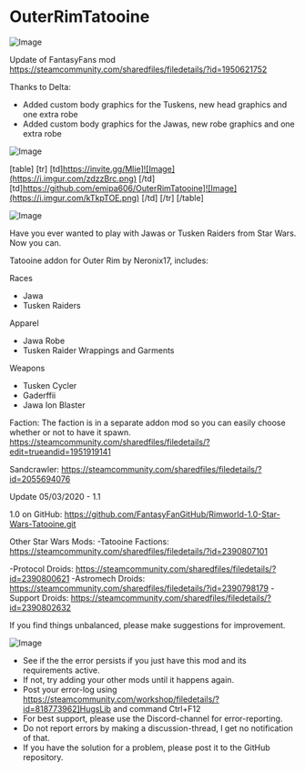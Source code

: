 # OuterRimTatooine

![Image](https://i.imgur.com/WAEzk68.png)

Update of FantasyFans mod
https://steamcommunity.com/sharedfiles/filedetails/?id=1950621752

Thanks to Delta:
- Added custom body graphics for the Tuskens, new head graphics and one extra robe
- Added custom body graphics for the Jawas, new robe graphics and one extra robe

![Image](https://i.imgur.com/7Gzt3Rg.png)


[table]
    [tr]
        [td]https://invite.gg/Mlie]![Image](https://i.imgur.com/zdzzBrc.png)
[/td]
        [td]https://github.com/emipa606/OuterRimTatooine]![Image](https://i.imgur.com/kTkpTOE.png)
[/td]
    [/tr]
[/table]
	
![Image](https://i.imgur.com/NOW7jU1.png)

Have you ever wanted to play with Jawas or Tusken Raiders from Star Wars. Now you can.

Tatooine addon for Outer Rim by Neronix17, includes:

Races
- Jawa
- Tusken Raiders

Apparel
- Jawa Robe
- Tusken Raider Wrappings and Garments

Weapons
- Tusken Cycler
- Gaderffii
- Jawa Ion Blaster

Faction:
The faction is in a separate addon mod so you can easily choose whether or not to have it spawn.
https://steamcommunity.com/sharedfiles/filedetails/?edit=trueandid=1951919141

Sandcrawler:
https://steamcommunity.com/sharedfiles/filedetails/?id=2055694076

Update 05/03/2020 - 1.1


1.0 on GitHub: https://github.com/FantasyFanGitHub/Rimworld-1.0-Star-Wars-Tatooine.git


Other Star Wars Mods:
-Tatooine Factions: https://steamcommunity.com/sharedfiles/filedetails/?id=2390807101

-Protocol Droids: https://steamcommunity.com/sharedfiles/filedetails/?id=2390800621
-Astromech Droids: https://steamcommunity.com/sharedfiles/filedetails/?id=2390798179
-Support Droids: https://steamcommunity.com/sharedfiles/filedetails/?id=2390802632


If you find things unbalanced, please make suggestions for improvement.

![Image](https://i.imgur.com/Rs6T6cr.png)



-  See if the the error persists if you just have this mod and its requirements active.
-  If not, try adding your other mods until it happens again.
-  Post your error-log using https://steamcommunity.com/workshop/filedetails/?id=818773962]HugsLib and command Ctrl+F12
-  For best support, please use the Discord-channel for error-reporting.
-  Do not report errors by making a discussion-thread, I get no notification of that.
-  If you have the solution for a problem, please post it to the GitHub repository.



